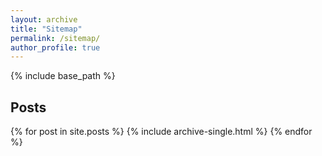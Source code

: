 ```yaml
---
layout: archive
title: "Sitemap"
permalink: /sitemap/
author_profile: true
---
```


{% include base_path %}
<!-- <h2>Pages</h2>
{% for post in site.pages %}
  {% include archive-single.html %}
{% endfor %} -->
<h2>Posts</h2>
{% for post in site.posts %}
  {% include archive-single.html %}
{% endfor %}
<!-- {% capture written_label %}'None'{% endcapture %} -->
<!-- {% for collection in site.collections %}
{% unless collection.output == false or collection.label == "posts" %}
  {% capture label %}{{ collection.label }}{% endcapture %}
  {% if label != written_label %}
  <h2>{{ label }}</h2>
  {% capture written_label %}{{ label }}{% endcapture %}
  {% endif %}
{% endunless %}
{% for post in collection.docs %}
  {% unless collection.output == false or collection.label == "posts" %}
  {% include archive-single.html %}
  {% endunless %}
{% endfor %}
{% endfor %} -->
